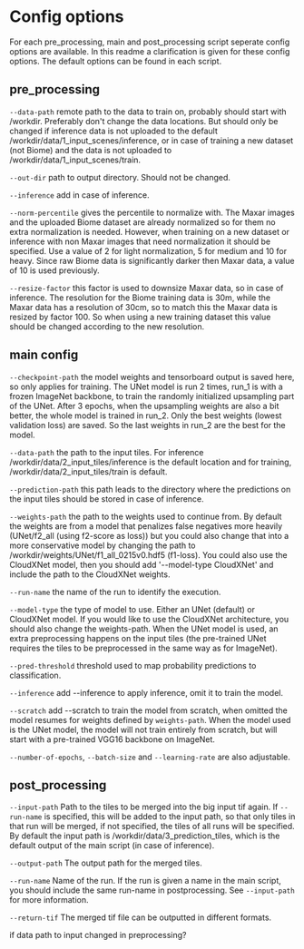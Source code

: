 # Config options
For each pre_processing, main and post_processing script seperate config options are available. In this readme a clarification is given for these config options. The default options can be found in each script.

## pre_processing
`--data-path` remote path to the data to train on, probably should start with /workdir. Preferably don't change the data locations. But should only be changed if inference data is not uploaded to the default /workdir/data/1_input_scenes/inference, or in case of training a new dataset (not Biome) and the data is not uploaded to /workdir/data/1_input_scenes/train.

`--out-dir` path to output directory. Should not be changed.

`--inference` add in case of inference.

`--norm-percentile` gives the percentile to normalize with. The Maxar images and the uploaded Biome dataset are already normalized so for them no extra normalization is needed. However, when training on a new dataset or inference with non Maxar images that need normalization it should be specified. Use a value of 2 for light normalization, 5 for medium and 10 for heavy. Since raw Biome data is significantly darker then Maxar data, a value of 10 is used previously.

`--resize-factor` this factor is used to downsize Maxar data, so in case of inference. The resolution for the Biome training data is 30m, while the Maxar data has a resolution of 30cm, so to match this the Maxar data is resized by factor 100. So when using a new training dataset this value should be changed according to the new resolution.


## main config
`--checkpoint-path` the model weights and tensorboard output is saved here, so only applies for training. The UNet model is run 2 times, run_1 is with a frozen ImageNet backbone, to train the randomly initialized upsampling part of the UNet. After 3 epochs, when the upsampling weights are also a bit better, the whole model is trained in run_2. Only the best weights (lowest validation loss) are saved. So the last weights in run_2 are the best for the model.

`--data-path` the path to the input tiles. For inference /workdir/data/2_input_tiles/inference is the default location and for training, /workdir/data/2_input_tiles/train is default.

`--prediction-path` this path leads to the directory where the predictions on the input tiles should be stored in case of inference. 

`--weights-path` the path to the weights used to continue from. By default the weights are from a model that penalizes false negatives more heavily (UNet/f2_all (using f2-score as loss)) but you could also change that into a more conservative model by changing the path to /workdir/weights/UNet/f1_all_0215v0.hdf5 (f1-loss). You could also use the CloudXNet model, then you should add '--model-type CloudXNet' and include the path to the CloudXNet weights. 

`--run-name` the name of the run to identify the execution. 

`--model-type` the type of model to use. Either an UNet (default) or CloudXNet model. If you would like to use the CloudXNet architecture, you should also change the weights-path. When the UNet model is used, an extra preprocessing happens on the input tiles (the pre-trained UNet requires the tiles to be preprocessed in the same way as for ImageNet).

`--pred-threshold` threshold used to map probability predictions to classification.

`--inference` add --inference to apply inference, omit it to train the model.

`--scratch` add --scratch to train the model from scratch, when omitted the model resumes for weights defined by `weights-path`. When the model used is the UNet model, the model will not train entirely from scratch, but will start with a pre-trained VGG16 backbone on ImageNet.


`--number-of-epochs`, `--batch-size` and `--learning-rate` are also adjustable.



## post_processing
`--input-path` Path to the tiles to be merged into the big input tif again. If `--run-name` is specified, this will be added to the input path, so that only tiles in that run will be merged, if not specified, the tiles of all runs will be specified. By default the input path is /workdir/data/3_prediction_tiles, which is the default output of the main script (in case of inference).

`--output-path` The output path for the merged tiles. 

`--run-name` Name of the run. If the run is given a name in the main script, you should include the same run-name in postprocessing. See `--input-path` for more information.

`--return-tif` The merged tif file can be outputted in different formats. 






if data path to input changed in preprocessing?












